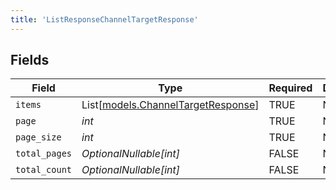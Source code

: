```yaml
---
title: 'ListResponseChannelTargetResponse'
---
```



## Fields

| Field                                                                    | Type                                                                     | Required                                                                 | Description                                                              |
| ------------------------------------------------------------------------ | ------------------------------------------------------------------------ | ------------------------------------------------------------------------ | ------------------------------------------------------------------------ |
| `items`                                                                  | List[[models.ChannelTargetResponse](/python-sdk-docs/models/components/channeltargetresponse)] | TRUE                                                       | N/A                                                                      |
| `page`                                                                   | *int*                                                                    | TRUE                                                       | N/A                                                                      |
| `page_size`                                                              | *int*                                                                    | TRUE                                                       | N/A                                                                      |
| `total_pages`                                                            | *OptionalNullable[int]*                                                  | FALSE                                                       | N/A                                                                      |
| `total_count`                                                            | *OptionalNullable[int]*                                                  | FALSE                                                       | N/A                                                                      |
